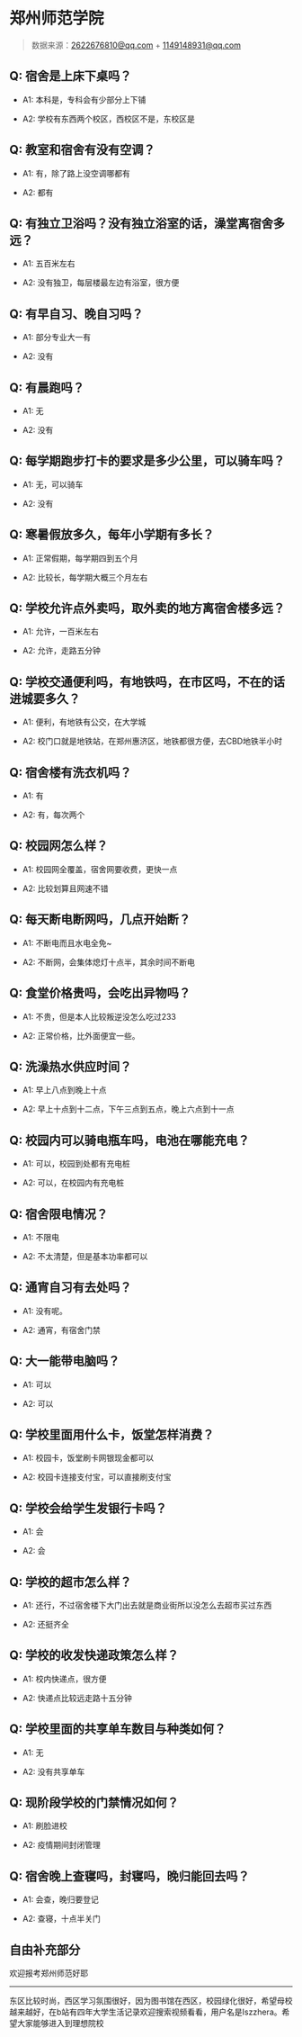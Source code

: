 # 郑州师范学院

> 数据来源：2622676810@qq.com + 1149148931@qq.com

## Q: 宿舍是上床下桌吗？

- A1: 本科是，专科会有少部分上下铺

- A2: 学校有东西两个校区，西校区不是，东校区是

## Q: 教室和宿舍有没有空调？

- A1: 有，除了路上没空调哪都有

- A2: 都有

## Q: 有独立卫浴吗？没有独立浴室的话，澡堂离宿舍多远？

- A1: 五百米左右

- A2: 没有独卫，每层楼最左边有浴室，很方便

## Q: 有早自习、晚自习吗？

- A1: 部分专业大一有

- A2: 没有

## Q: 有晨跑吗？

- A1: 无

- A2: 没有

## Q: 每学期跑步打卡的要求是多少公里，可以骑车吗？

- A1: 无，可以骑车

- A2: 没有

## Q: 寒暑假放多久，每年小学期有多长？

- A1: 正常假期，每学期四到五个月

- A2: 比较长，每学期大概三个月左右

## Q: 学校允许点外卖吗，取外卖的地方离宿舍楼多远？

- A1: 允许，一百米左右

- A2: 允许，走路五分钟

## Q: 学校交通便利吗，有地铁吗，在市区吗，不在的话进城要多久？

- A1: 便利，有地铁有公交，在大学城

- A2: 校门口就是地铁站，在郑州惠济区，地铁都很方便，去CBD地铁半小时

## Q: 宿舍楼有洗衣机吗？

- A1: 有

- A2: 有，每次两个

## Q: 校园网怎么样？

- A1: 校园网全覆盖，宿舍网要收费，更快一点

- A2: 比较划算且网速不错

## Q: 每天断电断网吗，几点开始断？

- A1: 不断电而且水电全免\~

- A2: 不断网，会集体熄灯十点半，其余时间不断电

## Q: 食堂价格贵吗，会吃出异物吗？

- A1: 不贵，但是本人比较叛逆没怎么吃过233

- A2: 正常价格，比外面便宜一些。

## Q: 洗澡热水供应时间？

- A1: 早上八点到晚上十点

- A2: 早上十点到十二点，下午三点到五点，晚上六点到十一点

## Q: 校园内可以骑电瓶车吗，电池在哪能充电？

- A1: 可以，校园到处都有充电桩

- A2: 可以，在校园内有充电桩

## Q: 宿舍限电情况？

- A1: 不限电

- A2: 不太清楚，但是基本功率都可以

## Q: 通宵自习有去处吗？

- A1: 没有呢。

- A2: 通宵，有宿舍门禁

## Q: 大一能带电脑吗？

- A1: 可以

- A2: 可以

## Q: 学校里面用什么卡，饭堂怎样消费？

- A1: 校园卡，饭堂刷卡网银现金都可以

- A2: 校园卡连接支付宝，可以直接刷支付宝

## Q: 学校会给学生发银行卡吗？

- A1: 会

- A2: 会

## Q: 学校的超市怎么样？

- A1: 还行，不过宿舍楼下大门出去就是商业街所以没怎么去超市买过东西

- A2: 还挺齐全

## Q: 学校的收发快递政策怎么样？

- A1: 校内快递点，很方便

- A2: 快递点比较远走路十五分钟

## Q: 学校里面的共享单车数目与种类如何？

- A1: 无

- A2: 没有共享单车

## Q: 现阶段学校的门禁情况如何？

- A1: 刷脸进校

- A2: 疫情期间封闭管理

## Q: 宿舍晚上查寝吗，封寝吗，晚归能回去吗？

- A1: 会查，晚归要登记

- A2: 查寝，十点半关门

## 自由补充部分

欢迎报考郑州师范好耶

***

东区比较时尚，西区学习氛围很好，因为图书馆在西区，校园绿化很好，希望母校越来越好，在b站有四年大学生活记录欢迎搜索视频看看，用户名是Iszzhera。希望大家能够进入到理想院校